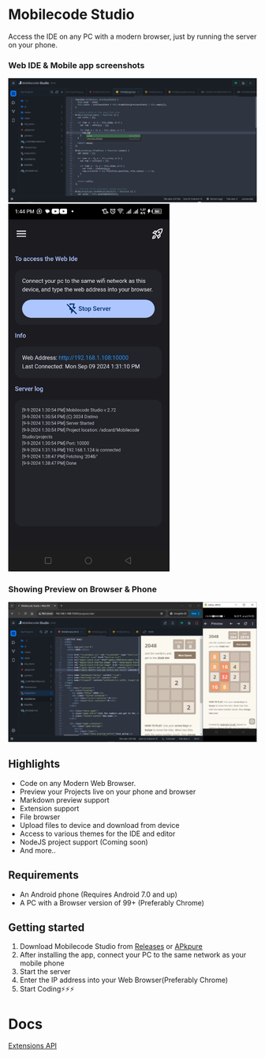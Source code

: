 # Mobilecode Studio

Access the IDE on any PC with a modern browser, just by running the server on your phone.

### Web IDE & Mobile app screenshots
![Ide](./ide.png)![Android](./app.png)

### Showing Preview on Browser & Phone
![Ide](./2048.png)

## Highlights

- Code on any Modern Web Browser.
- Preview your Projects live on your phone and browser
- Markdown preview support
- Extension support
- File browser
- Upload files to device and download from device
- Access to various themes for the IDE and editor
- NodeJS project support (Coming soon)
- And more..
<!--- Push your projects to GitHub (Coming soon)-->


## Requirements

- An Android phone (Requires Android 7.0 and up)
- A PC with a Browser version of 99+ (Preferably Chrome)


## Getting started

<!--1. Download [MobileCodeServer](https://mobilecodeserver.org) from [PlayStore](https://play.google.com/com.distino.mobilecodeserver)
1. Join this [group](https://groups.google.com/g/mobilecodestudio), before downloading the app.-->
1. Download Mobilecode Studio from [Releases](https://github.com/Mobilecode-Studio/Site/releases) or [APkpure](https://apkpure.com/mobilecode-studio/com.distino.mobilecodestudio)
2. After installing the app, connect your PC to the same network as your mobile phone
3. Start the server
4. Enter the IP address into your Web Browser(Preferably Chrome)
5. Start Coding⚡⚡⚡


# Docs
[Extensions API](./docs/extensions-API.md)
